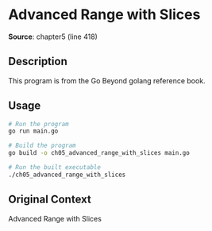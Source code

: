 # Advanced Range with Slices

**Source**: chapter5 (line 418)

## Description

This program is from the Go Beyond golang reference book.

## Usage

```bash
# Run the program
go run main.go

# Build the program
go build -o ch05_advanced_range_with_slices main.go

# Run the built executable
./ch05_advanced_range_with_slices
```

## Original Context

Advanced Range with Slices
